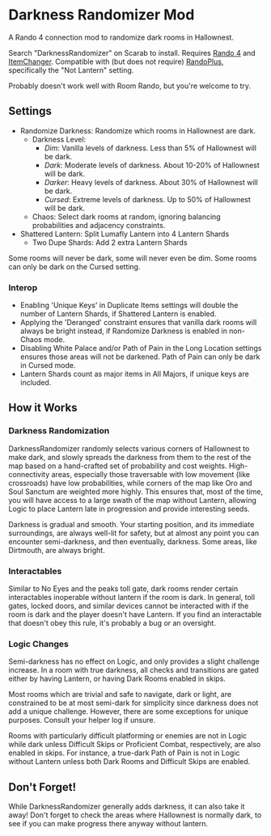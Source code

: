 # Darkness Randomizer Mod

A Rando 4 connection mod to randomize dark rooms in Hallownest.

Search "DarknessRandomizer" on Scarab to install. Requires [Rando 4](https://github.com/homothetyhk/RandomizerMod) and [ItemChanger](https://github.com/homothetyhk/HollowKnight.ItemChanger). Compatible with (but does not require) [RandoPlus](https://github.com/flibber-hk/HollowKnight.RandoPlus), specifically the "Not Lantern" setting.

Probably doesn't work well with Room Rando, but you're welcome to try.

## Settings

* Randomize Darkness: Randomize which rooms in Hallownest are dark.
  * Darkness Level:
    * _Dim_: Vanilla levels of darkness. Less than 5% of Hallownest will be dark.
    * _Dark_: Moderate levels of darkness. About 10-20% of Hallownest will be dark.
    * _Darker_: Heavy levels of darkness. About 30% of Hallownest will be dark.
    * _Cursed_: Extreme levels of darkness. Up to 50% of Hallownest will be dark.
  * Chaos: Select dark rooms at random, ignoring balancing probabilities and adjacency constraints.
* Shattered Lantern: Split Lumafly Lantern into 4 Lantern Shards
  * Two Dupe Shards: Add 2 extra Lantern Shards
  
Some rooms will never be dark, some will never even be dim. Some rooms can only be dark on the Cursed setting.

### Interop

* Enabling 'Unique Keys' in Duplicate Items settings will double the number of Lantern Shards, if Shattered Lantern is enabled.
* Applying the 'Deranged' constraint ensures that vanilla dark rooms will always be bright instead, if Randomize Darkness is enabled in non-Chaos mode.
* Disabling White Palace and/or Path of Pain in the Long Location settings ensures those areas will not be darkened. Path of Pain can only be dark in Cursed mode.
* Lantern Shards count as major items in All Majors, if unique keys are included.

## How it Works

### Darkness Randomization

DarknessRandomizer randomly selects various corners of Hallownest to make dark, and slowly spreads the darkness from them to the rest of the map based on a hand-crafted set of probability and cost weights. High-connectivity areas, especially those traversable with low movement (like crossroads) have low probabilities, while corners of the map like Oro and Soul Sanctum are weighted more highly. This ensures that, most of the time, you will have access to a large swath of the map without Lantern, allowing Logic to place Lantern late in progression and provide interesting seeds.

Darkness is gradual and smooth. Your starting position, and its immediate surroundings, are always well-lit for safety, but at almost any point you can encounter semi-darkness, and then eventually, darkness. Some areas, like Dirtmouth, are always bright.

### Interactables

Similar to No Eyes and the peaks toll gate, dark rooms render certain interactables inoperable without lantern if the room is dark. In general, toll gates, locked doors, and similar devices cannot be interacted with if the room is dark and the player doesn't have Lantern. If you find an interactable that doesn't obey this rule, it's probably a bug or an oversight.

### Logic Changes

Semi-darkness has no effect on Logic, and only provides a slight challenge increase. In a room with true darkness, all checks and transitions are gated either by having Lantern, or having Dark Rooms enabled in skips.

Most rooms which are trivial and safe to navigate, dark or light, are constrained to be at most semi-dark for simplicity since darkness does not add a unique challenge. However, there are some exceptions for unique purposes. Consult your helper log if unsure.

Rooms with particularly difficult platforming or enemies are not in Logic while dark unless Difficult Skips or Proficient Combat, respectively, are also enabled in skips. For instance, a true-dark Path of Pain is not in Logic without Lantern unless both Dark Rooms and Difficult Skips are enabled.

## Don't Forget!

While DarknessRandomizer generally adds darkness, it can also take it away! Don't forget to check the areas where Hallownest is normally dark, to see if you can make progress there anyway without lantern.
